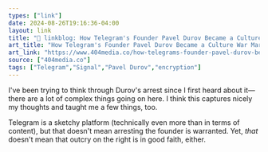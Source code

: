 ```yaml
---
types: ["link"]
date: 2024-08-26T19:16:36-04:00
layout: link
title: "🔗 linkblog: How Telegram's Founder Pavel Durov Became a Culture War Martyr'"
art_title: "How Telegram's Founder Pavel Durov Became a Culture War Martyr"
art_link: "https://www.404media.co/how-telegrams-founder-pavel-durov-became-a-culture-war-martyr/"
source: ["404media.co"]
tags: ["Telegram","Signal","Pavel Durov","encryption"]
---
```

I've been trying to think through Durov's arrest since I first heard about it—there are a lot of complex things going on here. I think this captures nicely my thoughts and taught me a few things, too.

Telegram is a sketchy platform (technically even more than in terms of content), but that doesn't mean arresting the founder is warranted. Yet, *that* doesn't mean that outcry on the right is in good faith, either.
